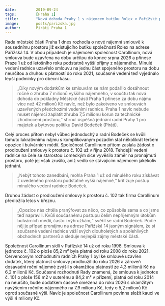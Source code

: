 ```yaml
---
date:         2019-09-24
tags:         [Praha 1]
title:        "Nová dohoda Prahy 1 s nájemcem butiku Rolex v Pařížské přinese do obecní kasy desítky milionů korun navíc"
image: 	      posts/parizska.jpg
author:       Piráti Praha 1
---
```


Rada městské části Praha 1 dnes rozhodla o nové nájemní smlouvě k sousednímu prostoru již existujícího butiku společnosti Rolex na adrese Pařížská 14. V obou případech je nájemcem společnost Carollinum, nová smlouva bude uzavřena na dobu určitou do konce srpna 2026 a přinese Praze 1 už od letošního roku podstatně vyšší příjmy z nájemného. Minulé vedení radnice uzavřelo smlouvu na jednu část spojeného prostoru na dobu neurčitou a druhou s platností do roku 2021, současné vedení teď vyjednalo lepší podmínky pro obecní kasu.

> „Díky novým dodatkům ke smlouvám se nám podařilo dosáhnout ročně o zhruba 7 milionů vyššího nájemného, v součtu tak nová dohoda do pokladny Městské části Praha 1 přinese za dobu nájmu více než 42 milionů Kč navíc, než bylo zakotveno ve smlouvách uzavřených předchozími vedeními radnice. Praha 1 navíc nebude muset nájemci zaplatit zhruba 7,5 milionu korun za technické zhodnocení prostoru,“ shrnul úspěšná jednání radní Prahy 1 pro majetek a bytovou politiku David Bodeček (Piráti).

Celý proces přitom nebyl vůbec jednoduchý a radní Bodeček se kvůli tomuto lukrativnímu nájmu s komplikovaným pozadím stal několikrát terčem opozice i bulvárních médií. Společnost Carollinum přitom zaslala žádost o prodloužení smlouvy k prostoru č. 102 už v říjnu 2018. Tehdejší vedení radnice na čele se starostou Lomeckým sice vyvěsilo záměr na pronajmutí prostoru, poté jej však zrušilo, aniž vedlo se stávajícím nájemcem jakékoliv jednání. 

> „Nebýt tohoto zanedbání, mohla Praha 1 už od minulého roku získávat z uvedeného prostoru podstatně vyšší nájemné,“ kritizuje postup minulého vedení radnice Bodeček.

Druhou žádost o prodloužení smlouvy k prostoru č. 102 tak firma Carollinum předložila letos v březnu. 

> „Opozice nás chtěla pranýřovat za něco, co způsobila sama a co jsme teď napravili. Kvůli současnému postupu čelím nepříjemným útokům bulvárních médií, často i výhružkám,“ svěřil se radní Bodeček. Podle něj je případ pronájmu na adrese Pařížská 14 jasným signálem, že si současné vedení radnice váží svých dlouholetých a spolehlivých obchodních partnerů a sleduje
nejlepší zájmy městské části.  

Společnost Carollinum sídlí v Pařížské 14 už od roku 1998. Smlouva k jednotce č. 102 o ploše 85,2 m² byla platná od roku 2008 do roku 2021. Červencovým rozhodnutím radních Prahy 1 byl ke smlouvě uzavřen dodatek, který platnost smlouvy prodloužil do roku 2026 a zároveň dosavadní roční nájemné zvýšil s okamžitou platností ze 4,3 milionů Kč na 6,2 milionů Kč. Současné rozhodnutí Rady znamená, že smlouva k jednotce č. 101 o ploše 156 m2 v suterénu a 84,2 m² v přízemí, platná od roku 2014 na neurčito, bude dodatkem časově omezena do roku 2026 s okamžitým navýšením ročního nájemného na 7,9 milionu Kč, tedy o 5,2 milionů Kč oproti současné výši. Navíc je společnost Carollinum povinna složit kauci ve výši 4 miliony Kč.
